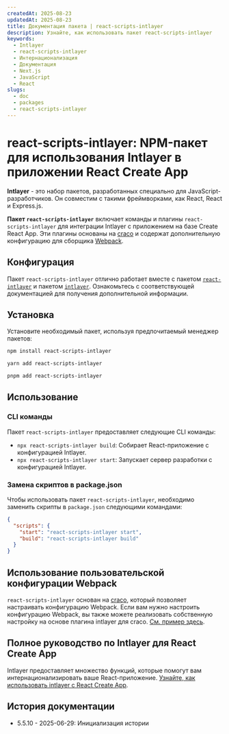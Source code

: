 ```yaml
---
createdAt: 2025-08-23
updatedAt: 2025-08-23
title: Документация пакета | react-scripts-intlayer
description: Узнайте, как использовать пакет react-scripts-intlayer
keywords:
  - Intlayer
  - react-scripts-intlayer
  - Интернационализация
  - Документация
  - Next.js
  - JavaScript
  - React
slugs:
  - doc
  - packages
  - react-scripts-intlayer
---
```


# react-scripts-intlayer: NPM-пакет для использования Intlayer в приложении React Create App

**Intlayer** - это набор пакетов, разработанных специально для JavaScript-разработчиков. Он совместим с такими фреймворками, как React, React и Express.js.

**Пакет `react-scripts-intlayer`** включает команды и плагины `react-scripts-intlayer` для интеграции Intlayer с приложением на базе Create React App. Эти плагины основаны на [craco](https://craco.js.org/) и содержат дополнительную конфигурацию для сборщика [Webpack](https://webpack.js.org/).

## Конфигурация

Пакет `react-scripts-intlayer` отлично работает вместе с пакетом [`react-intlayer`](https://github.com/aymericzip/intlayer/blob/main/docs/docs/ru/packages/react-intlayer/index.md) и пакетом [`intlayer`](https://github.com/aymericzip/intlayer/blob/main/docs/docs/ru/packages/intlayer/index.md). Ознакомьтесь с соответствующей документацией для получения дополнительной информации.

## Установка

Установите необходимый пакет, используя предпочитаемый менеджер пакетов:

```bash packageManager="npm"
npm install react-scripts-intlayer
```

```bash packageManager="yarn"
yarn add react-scripts-intlayer
```

```bash packageManager="pnpm"
pnpm add react-scripts-intlayer
```

## Использование

### CLI команды

Пакет `react-scripts-intlayer` предоставляет следующие CLI команды:

- `npx react-scripts-intlayer build`: Собирает React-приложение с конфигурацией Intlayer.
- `npx react-scripts-intlayer start`: Запускает сервер разработки с конфигурацией Intlayer.

### Замена скриптов в package.json

Чтобы использовать пакет `react-scripts-intlayer`, необходимо заменить скрипты в `package.json` следующими командами:

```json fileName="package.json"
{
  "scripts": {
    "start": "react-scripts-intlayer start",
    "build": "react-scripts-intlayer build"
  }
}
```

## Использование пользовательской конфигурации Webpack

`react-scripts-intlayer` основан на [craco](https://craco.js.org/), который позволяет настраивать конфигурацию Webpack.
Если вам нужно настроить конфигурацию Webpack, вы также можете реализовать собственную настройку на основе плагина intlayer для craco. [См. пример здесь](https://github.com/aymericzip/intlayer/blob/main/examples/react-app/craco.config.js).

## Полное руководство по Intlayer для React Create App

Intlayer предоставляет множество функций, которые помогут вам интернационализировать ваше React-приложение.
[Узнайте, как использовать intlayer с React Create App](https://github.com/aymericzip/intlayer/blob/main/docs/docs/ru/intlayer_with_create_react_app.md).

## История документации

- 5.5.10 - 2025-06-29: Инициализация истории
